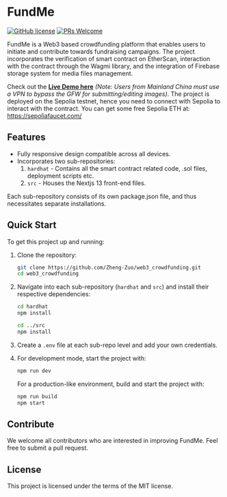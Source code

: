 # FundMe

[![GitHub license](https://img.shields.io/badge/license-MIT-blue.svg)](https://github.com/Zheng-Zuo/web3_crowdfunding)
[![PRs Welcome](https://img.shields.io/badge/PRs-welcome-brightgreen.svg)](https://github.com/Zheng-Zuo/web3_crowdfunding/pulls)

FundMe is a Web3 based crowdfunding platform that enables users to initiate and contribute towards fundraising campaigns. The project incorporates the verification of smart contract on EtherScan, interaction with the contract through the Wagmi library, and the integration of Firebase storage system for media files management.

Check out the **[Live Demo here](http://fundme.momocoder.com)** *(Note: Users from Mainland China must use a VPN to bypass the GFW for submitting/editing images)*. The project is deployed on the Sepolia testnet, hence you need to connect with Sepolia to interact with the contract. You can get some free Sepolia ETH at: https://sepoliafaucet.com/

## Features
- Fully responsive design compatible across all devices.
- Incorporates two sub-repositories:
    1. `hardhat` - Contains all the smart contract related code, .sol files, deployment scripts etc.
    2. `src` - Houses the Nextjs 13 front-end files.
    
Each sub-repository consists of its own package.json file, and thus necessitates separate installations.

## Quick Start

To get this project up and running:

1. Clone the repository:

    ```bash
    git clone https://github.com/Zheng-Zuo/web3_crowdfunding.git
    cd web3_crowdfunding
    ```

2. Navigate into each sub-repository (`hardhat` and `src`) and install their respective dependencies:

    ```bash
    cd hardhat
    npm install

    cd ../src
    npm install
    ```

3. Create a `.env` file at each sub-repo level and add your own credentials.

4. For development mode, start the project with:

    ```bash
    npm run dev
    ```
    
   For a production-like environment, build and start the project with:

    ```bash
    npm run build
    npm start
    ```

## Contribute

We welcome all contributors who are interested in improving FundMe. Feel free to submit a pull request.

## License

This project is licensed under the terms of the MIT license.
